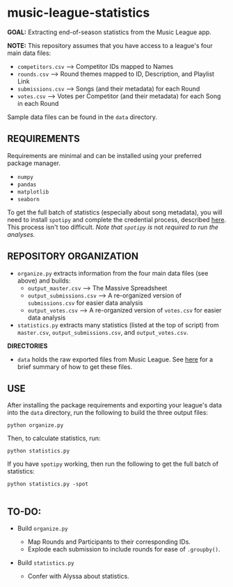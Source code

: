 # music-league-statistics
**GOAL:** Extracting end-of-season statistics from the Music League app.

**NOTE:** This repository assumes that you have access to a league's four main data files:
- `competitors.csv` --> Competitor IDs mapped to Names
- `rounds.csv` --> Round themes mapped to ID, Description, and Playlist Link
- `submissions.csv` --> Songs (and their metadata) for each Round
- `votes.csv` --> Votes per Competitor (and their metadata) for each Song in each Round

Sample data files can be found in the `data` directory.

## REQUIREMENTS
Requirements are minimal and can be installed using your preferred package manager.
- `numpy`
- `pandas`
- `matplotlib`
- `seaborn`

To get the full batch of statistics (especially about song metadata), you will need to install `spotipy` and complete the credential process, described [here](https://github.com/spotipy-dev/spotipy). This process isn't too difficult. *Note that `spotipy` is* not *required to run the analyses.*

## REPOSITORY ORGANIZATION
- `organize.py` extracts information from the four main data files (see above) and builds:
  - `output_master.csv` --> The Massive Spreadsheet
  - `output_submissions.csv` --> A re-organized version of `submissions.csv` for easier data analysis
  - `output_votes.csv` --> A re-organized version of `votes.csv` for easier data analysis
- `statistics.py` extracts many statistics (listed at the top of script) from `master.csv`, `output_submissions.csv`, and `output_votes.csv`.

**DIRECTORIES**
- `data` holds the raw exported files from Music League. See [here](https://www.reddit.com/r/musicleague/comments/1e2idmt/now_available_to_music_league_subscribers_league/) for a brief summary of how to get these files.

## USE
After installing the package requirements and exporting your league's data into the `data` directory, run the following to build the three output files:

```
python organize.py
```

Then, to calculate statistics, run:

```
python statistics.py 
```

If you have `spotipy` working, then run the following to get the full batch of statistics:
```
python statistics.py -spot
```
```
```


## TO-DO:
- Build `organize.py`
  - Map Rounds and Participants to their corresponding IDs.
  - Explode each submission to include rounds for ease of `.groupby()`.

- Build `statistics.py`
  - Confer with Alyssa about statistics.

